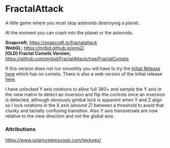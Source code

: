# FractalAttack
A little game where you must stop asteroids destroying a planet.

At the moment you can crash into the planet or the asteroids.

**Snapcraft;** https://snapcraft.io/fractalattack<br>
**WebGL;** https://mrbid.github.io/eris2/<br>
**[OLD] Fractal Comets Version;** https://github.com/mrbid/FractalAttack/tree/FractalComets

If this version does not run smoothly you will have to try the [Initial Release here](https://github.com/mrbid/FractalAttack/tree/InitialRelease) which has no comets. There is also a web version of the initial release [here](https://mrbid.github.io/eris/).

I have unlocked Y axis rotations to allow full 360+ and sample the Y axis in the view matrix to detect an inversion and flip the controls once an inversion is detected, although obviously gimbal lock is apparent when Y and Z align so I lock rotations in the X axis *(around Z)* between a threshold to avoid that clunky and tactally confusing transition. Also Y axis transversals are now relative to the view direction and not the global axis.

### Attributions
https://www.solarsystemscope.com/textures/
